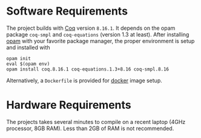 
# Software Requirements

The project builds with [Coq](https://coq.inria.fr/) version `8.16.1`. It depends on the opam package `coq-smpl` and `coq-equations` (version 1.3 at least). After installing [opam](https://opam.ocaml.org/) with your favorite package manager, the proper environment is setup and installed with
```
opam init
eval $(opam env)
opam install coq.8.16.1 coq-equations.1.3+8.16 coq-smpl.8.16
```

Alternatively, a `Dockerfile` is provided for [docker](https://docs.docker.com/) image setup.

# Hardware Requirements

The projects takes several minutes to compile on a recent laptop (4GHz processor, 8GB RAM). Less than 2GB of RAM is not recommended.

